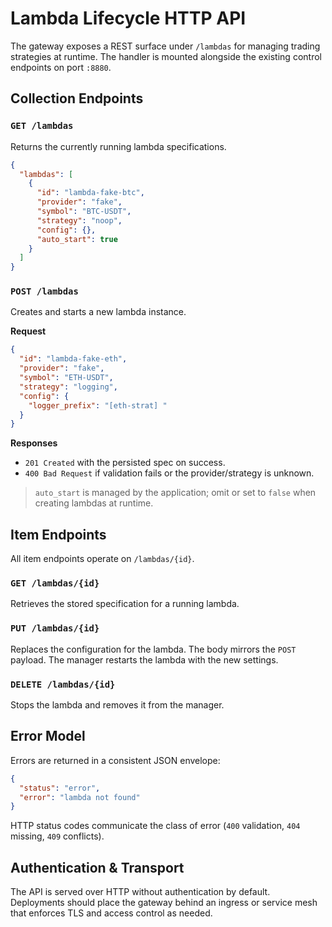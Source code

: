 # Lambda Lifecycle HTTP API

The gateway exposes a REST surface under `/lambdas` for managing trading strategies at runtime. The handler is mounted alongside the existing control endpoints on port `:8880`.

## Collection Endpoints

### `GET /lambdas`
Returns the currently running lambda specifications.

```json
{
  "lambdas": [
    {
      "id": "lambda-fake-btc",
      "provider": "fake",
      "symbol": "BTC-USDT",
      "strategy": "noop",
      "config": {},
      "auto_start": true
    }
  ]
}
```

### `POST /lambdas`
Creates and starts a new lambda instance.

**Request**
```json
{
  "id": "lambda-fake-eth",
  "provider": "fake",
  "symbol": "ETH-USDT",
  "strategy": "logging",
  "config": {
    "logger_prefix": "[eth-strat] "
  }
}
```

**Responses**
- `201 Created` with the persisted spec on success.
- `400 Bad Request` if validation fails or the provider/strategy is unknown.

> `auto_start` is managed by the application; omit or set to `false` when creating lambdas at runtime.

## Item Endpoints

All item endpoints operate on `/lambdas/{id}`.

### `GET /lambdas/{id}`
Retrieves the stored specification for a running lambda.

### `PUT /lambdas/{id}`
Replaces the configuration for the lambda. The body mirrors the `POST` payload. The manager restarts the lambda with the new settings.

### `DELETE /lambdas/{id}`
Stops the lambda and removes it from the manager.

## Error Model

Errors are returned in a consistent JSON envelope:

```json
{
  "status": "error",
  "error": "lambda not found"
}
```

HTTP status codes communicate the class of error (`400` validation, `404` missing, `409` conflicts).

## Authentication & Transport

The API is served over HTTP without authentication by default. Deployments should place the gateway behind an ingress or service mesh that enforces TLS and access control as needed.
